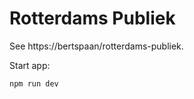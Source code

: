 # Rotterdams Publiek

See https://bertspaan/rotterdams-publiek.

Start app:

```bash
npm run dev
```
